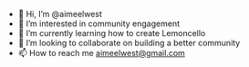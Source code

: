 - 👋 Hi, I’m @aimeelwest
- 👀 I’m interested in community engagement
- 🌱 I’m currently learning how to create Lemoncello
- 💞️ I’m looking to collaborate on building a better community
- 📫 How to reach me aimeelwest@gmail.com

<!---
aimeelwest/aimeelwest is a ✨ special ✨ repository because its `README.md` (this file) appears on your GitHub profile.
You can click the Preview link to take a look at your changes.
--->
